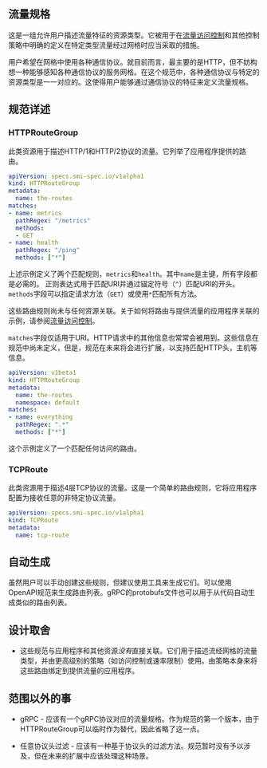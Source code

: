 ## 流量规格

这是一组允许用户描述流量特征的资源类型。它被用于在[流量访问控制](traffic-access-control.md)和其他控制策略中明确的定义在特定类型流量经过网格时应当采取的措施。

用户希望在网格中使用各种通信协议。就目前而言，最主要的是HTTP，但不妨构想一种能够感知各种通信协议的服务网格。在这个规范中，各种通信协议与特定的资源类型是一一对应的。这使得用户能够通过通信协议的特征来定义流量规格。

## 规范详述

### HTTPRouteGroup

此类资源用于描述HTTP/1和HTTP/2协议的流量。它列举了应用程序提供的路由。

```yaml
apiVersion: specs.smi-spec.io/v1alpha1
kind: HTTPRouteGroup
metadata:
  name: the-routes
matches:
- name: metrics
  pathRegex: "/metrics"
  methods:
  - GET
- name: health
  pathRegex: "/ping"
  methods: ["*"]
```

上述示例定义了两个匹配规则，`metrics`和`health`。其中`name`是主键，所有字段都是必需的。 正则表达式用于匹配URI并通过锚定符号（`^`）匹配URI的开头。`methods`字段可以指定请求方法（`GET`）或使用`*`匹配所有方法。

这些路由规则尚未与任何资源关联。关于如何将路由与提供流量的应用程序关联的示例，请参阅[流量访问控制](traffic-access-control.md)。

`matches`字段仅适用于URI。HTTP请求中的其他信息也常常会被用到。这些信息在规范中尚未定义，但是，规范在未来将会进行扩展，以支持匹配HTTP头，主机等信息。

```yaml
apiVersion: v1beta1
kind: HTTPRouteGroup
metadata:
  name: the-routes
  namespace: default
matches:
- name: everything
  pathRegex: ".*"
  methods: ["*"]
```

这个示例定义了一个匹配任何访问的路由。

### TCPRoute

此类资源用于描述4层TCP协议的流量。这是一个简单的路由规则，它将应用程序配置为接收任意的非特定协议流量。

```yaml
apiVersion: specs.smi-spec.io/v1alpha1
kind: TCPRoute
metadata:
  name: tcp-route
```

## 自动生成

虽然用户可以手动创建这些规则，但建议使用工具来生成它们。可以使用OpenAPI规范来生成路由列表。gRPC的protobufs文件也可以用于从代码自动生成类似的路由列表。

## 设计取舍

* 这些规范与应用程序和其他资源*没有*直接关联。它们用于描述流经网格的流量类型，并由更高级别的策略（如访问控制或速率限制）使用。由策略本身来将这些路由绑定到提供流量的应用程序。

## 范围以外的事

* gRPC  - 应该有一个gRPC协议对应的流量规格。作为规范的第一个版本，由于HTTPRouteGroup可以临时作为替代，因此省略了这一点。

* 任意协议头过滤 - 应该有一种基于协议头的过滤方法。规范暂时没有予以涉及，但在未来的扩展中应该处理这种场景。
